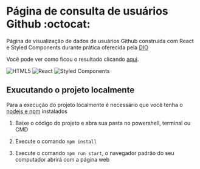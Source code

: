 # Página de consulta de usuários Github :octocat:

Página de visualização de dados de usuários Github construída com React e Styled
Components durante prática oferecida pela [DIO](https://www.dio.me)

Você pode ver como ficou o resultado clicando [aqui](https://br-adriel.github.io/react-gh-users/).

![HTML5](https://img.shields.io/badge/html5-%23E34F26.svg?style=for-the-badge&logo=html5&logoColor=white)
![React](https://img.shields.io/badge/react-%2320232a.svg?style=for-the-badge&logo=react&logoColor=%2361DAFB)
![Styled Components](https://img.shields.io/badge/styled--components-DB7093?style=for-the-badge&logo=styled-components&logoColor=white)

## Exucutando o projeto localmente

Para a execução do projeto localmente é necessário que você tenha o
[nodejs e npm](https://nodejs.org/) instalados

1. Baixe o código do projeto e abra sua pasta no powershell, terminal ou CMD

2. Execute o comando `npm install`

3. Execute o comando `npm run start`, o navegador padrão do seu computador
   abrirá com a página web
